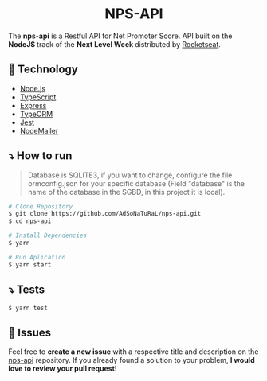 <div align="center">
   <h1>NPS-API</h1>
</div>

The <strong>nps-api</strong> is a Restful API for Net Promoter Score. API built on the <strong> NodeJS </strong> track of the <strong> Next Level Week </strong> distributed by [Rocketseat](https://rocketseat.com.br/).

## 🚀 Technology

- [Node.js](https://nodejs.org/en/)
- [TypeScript](https://www.typescriptlang.org/)
- [Express](https://expressjs.com/pt-br/)
- [TypeORM](https://typeorm.io/)
- [Jest](https://jestjs.io/)
- [NodeMailer](https://nodemailer.com/about/)

## ⤵ How to run

> Database is SQLITE3, if you want to change, configure the file ormconfig.json for your specific database (Field "database" is the name of the database in the SGBD, in this project it is local).

```bash
# Clone Repository
$ git clone https://github.com/AdSoNaTuRaL/nps-api.git
$ cd nps-api
```

```bash
# Install Dependencies
$ yarn
```

```bash
# Run Aplication
$ yarn start
```

## ⤵ Tests

```bash
$ yarn test
```

## 🤔 Issues

Feel free to **create a new issue** with a respective title and description on the [nps-api](https://github.com/AdSoNaTuRaL/nps-api/issues) repository.
If you already found a solution to your problem, **I would love to review your pull request**!


